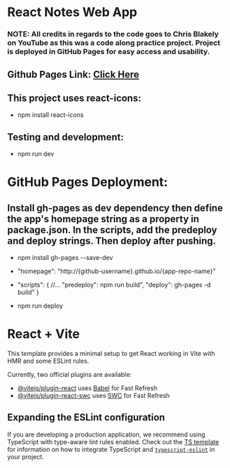 # React Notes Web App

### NOTE: All credits in regards to the code goes to Chris Blakely on YouTube as this was a code along practice project. Project is deployed in GitHub Pages for easy access and usability.

## Github Pages Link: [Click Here](https://kr0ma-git.github.io/react-notes-app/)

## This project uses react-icons:

- npm install react-icons

## Testing and development:

- npm run dev

# GitHub Pages Deployment:

## Install gh-pages as dev dependency then define the app's homepage string as a property in package.json. In the scripts, add the predeploy and deploy strings. Then deploy after pushing.

- npm install gh-pages --save-dev

- "homepage": "http://{github-username}.github.io/{app-repo-name}"

- "scripts": {
  //...
  "predeploy": npm run build",
  "deploy": gh-pages -d build"
  }

- npm run deploy

# React + Vite

This template provides a minimal setup to get React working in Vite with HMR and some ESLint rules.

Currently, two official plugins are available:

- [@vitejs/plugin-react](https://github.com/vitejs/vite-plugin-react/blob/main/packages/plugin-react) uses [Babel](https://babeljs.io/) for Fast Refresh
- [@vitejs/plugin-react-swc](https://github.com/vitejs/vite-plugin-react/blob/main/packages/plugin-react-swc) uses [SWC](https://swc.rs/) for Fast Refresh

## Expanding the ESLint configuration

If you are developing a production application, we recommend using TypeScript with type-aware lint rules enabled. Check out the [TS template](https://github.com/vitejs/vite/tree/main/packages/create-vite/template-react-ts) for information on how to integrate TypeScript and [`typescript-eslint`](https://typescript-eslint.io) in your project.
